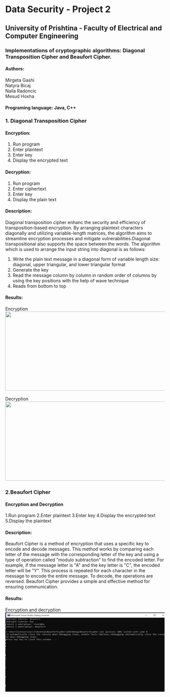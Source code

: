 # Data Security - Project 2
## University of Prishtina - Faculty of Electrical and Computer Engineering

### Implementations of cryptographic algorithms: Diagonal Transposition Cipher and Beaufort Cipher.

#### Authors:
Mirgeta Gashi<br>
Natyra Bicaj<br>
Naila Radoncic<br>
Mesud Hoxha<br>

#### Programing language: Java, C++

### 1. Diagonal Transposition Cipher
#### Encryption:
1. Run program
2. Enter plaintext
3. Enter key
4. Display the encrypted text

#### Decryption:
1. Run program
2. Enter ciphertext
3. Enter key
4. Display the plain text

#### Description:
Diagonal transposition cipher enhanc the security and efficiency of transposition-based encryption. By arranging plaintext characters diagonally and utilizing variable-length matrices, the algorithm aims to streamline encryption processes and mitigate vulnerabilities.Diagonal transpositional also supports the space between the words. The algorithm which is used to arrange the input string into diagonal is as follows:
1. Write the plain text message in a diagonal form of variable length size:  diagonal, upper triangular, and lower triangular format
2. Generate the key
3. Read the message column by column in random order of columns by using the key positions with the help of wave technique
4. Reads from bottom to top<br>

#### Results:
 Encryption <br>
<img src="https://github.com/mirgetagashi/DataSecurity/assets/154754089/a23457fa-44b5-4a47-9946-dc8b185ac636" width="700" height="250">

Decryption <br>
<img src="https://github.com/mirgetagashi/DataSecurity/assets/154754089/1bbcda03-a836-4a66-9aed-1b8e3426cceb" width="700" height="250">

### 2.Beaufort Cipher

#### Encryption and Decryption
1.Run program
2.Enter plaintext
3.Enter key
4.Display the encrypted text
5.Display the plaintext

#### Description:
Beaufort Cipher is a method of encryption that uses a specific key to encode and decode messages. This method works by comparing each letter of the message with the corresponding letter of the key and using a type of operation called "modulo subtraction" to find the encoded letter. For example, if the message letter is "A" and the key letter is "C", the encoded letter will be "Y". This process is repeated for each character in the message to encode the entire message. To decode, the operations are reversed. Beaufort Cipher provides a simple and effective method for ensuring communication.<br>

#### Results:
Encryption and decryption <br>
<img src="Beaufort.png" width="700" height="250" >











